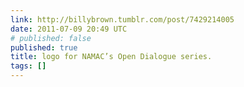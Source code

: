 ```yaml
---
link: http://billybrown.tumblr.com/post/7429214005
date: 2011-07-09 20:49 UTC
# published: false
published: true
title: logo for NAMAC’s Open Dialogue series.
tags: []
---
```



